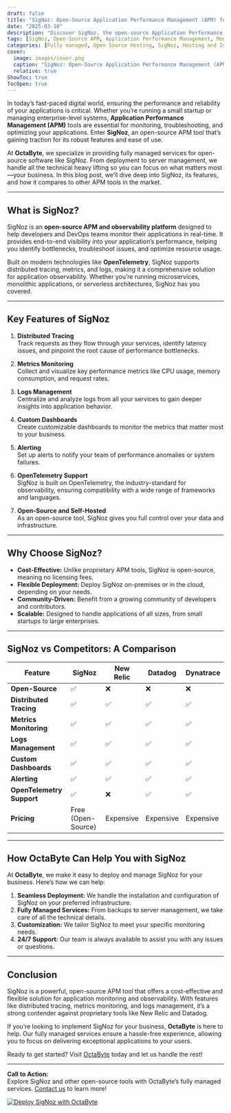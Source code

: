```yaml
---
draft: false
title: "SigNoz: Open-Source Application Performance Management (APM) for Seamless Monitoring and Control"
date: "2025-03-10"
description: "Discover SigNoz, the open-source Application Performance Management (APM) tool that simplifies monitoring, troubleshooting, and optimizing your applications. Learn how SigNoz compares to other APM tools and why it’s a game-changer for developers and businesses."
tags: [SigNoz, Open-Source APM, Application Performance Management, Monitoring Tools, Open-Source Monitoring, SigNoz vs Competitors, DevOps Monitoring, Application Observability, Open-Source Software, OctaByte Managed Services]
categories: [Fully managed, Open Source Hosting, SigNoz, Hosting and Infrastructure, Monitoring]
cover:
  image: images/cover.png
  caption: "SigNoz: Open-Source Application Performance Management (APM) for Seamless Monitoring and Control"
  relative: true
ShowToc: true
TocOpen: true
---
```



In today’s fast-paced digital world, ensuring the performance and reliability of your applications is critical. Whether you’re running a small startup or managing enterprise-level systems, **Application Performance Management (APM)** tools are essential for monitoring, troubleshooting, and optimizing your applications. Enter **SigNoz**, an open-source APM tool that’s gaining traction for its robust features and ease of use.

At **OctaByte**, we specialize in providing fully managed services for open-source software like SigNoz. From deployment to server management, we handle all the technical heavy lifting so you can focus on what matters most—your business. In this blog post, we’ll dive deep into SigNoz, its features, and how it compares to other APM tools in the market.

---

## What is SigNoz?

SigNoz is an **open-source APM and observability platform** designed to help developers and DevOps teams monitor their applications in real-time. It provides end-to-end visibility into your application’s performance, helping you identify bottlenecks, troubleshoot issues, and optimize resource usage.

Built on modern technologies like **OpenTelemetry**, SigNoz supports distributed tracing, metrics, and logs, making it a comprehensive solution for application observability. Whether you’re running microservices, monolithic applications, or serverless architectures, SigNoz has you covered.

---

## Key Features of SigNoz

1. **Distributed Tracing**  
   Track requests as they flow through your services, identify latency issues, and pinpoint the root cause of performance bottlenecks.

2. **Metrics Monitoring**  
   Collect and visualize key performance metrics like CPU usage, memory consumption, and request rates.

3. **Logs Management**  
   Centralize and analyze logs from all your services to gain deeper insights into application behavior.

4. **Custom Dashboards**  
   Create customizable dashboards to monitor the metrics that matter most to your business.

5. **Alerting**  
   Set up alerts to notify your team of performance anomalies or system failures.

6. **OpenTelemetry Support**  
   SigNoz is built on OpenTelemetry, the industry-standard for observability, ensuring compatibility with a wide range of frameworks and languages.

7. **Open-Source and Self-Hosted**  
   As an open-source tool, SigNoz gives you full control over your data and infrastructure.

---

## Why Choose SigNoz?

- **Cost-Effective:** Unlike proprietary APM tools, SigNoz is open-source, meaning no licensing fees.
- **Flexible Deployment:** Deploy SigNoz on-premises or in the cloud, depending on your needs.
- **Community-Driven:** Benefit from a growing community of developers and contributors.
- **Scalable:** Designed to handle applications of all sizes, from small startups to large enterprises.

---

## SigNoz vs Competitors: A Comparison

| Feature                | SigNoz               | New Relic           | Datadog             | Dynatrace           |
|------------------------|----------------------|---------------------|---------------------|---------------------|
| **Open-Source**        | ✅                   | ❌                  | ❌                  | ❌                  |
| **Distributed Tracing**| ✅                   | ✅                  | ✅                  | ✅                  |
| **Metrics Monitoring** | ✅                   | ✅                  | ✅                  | ✅                  |
| **Logs Management**    | ✅                   | ✅                  | ✅                  | ✅                  |
| **Custom Dashboards**  | ✅                   | ✅                  | ✅                  | ✅                  |
| **Alerting**           | ✅                   | ✅                  | ✅                  | ✅                  |
| **OpenTelemetry Support** | ✅               | ❌                  | ✅                  | ✅                  |
| **Pricing**            | Free (Open-Source)   | Expensive           | Expensive           | Expensive           |

---

## How OctaByte Can Help You with SigNoz

At **OctaByte**, we make it easy to deploy and manage SigNoz for your business. Here’s how we can help:

1. **Seamless Deployment:** We handle the installation and configuration of SigNoz on your preferred infrastructure.
2. **Fully Managed Services:** From backups to server management, we take care of all the technical details.
3. **Customization:** We tailor SigNoz to meet your specific monitoring needs.
4. **24/7 Support:** Our team is always available to assist you with any issues or questions.

---

## Conclusion

SigNoz is a powerful, open-source APM tool that offers a cost-effective and flexible solution for application monitoring and observability. With features like distributed tracing, metrics monitoring, and logs management, it’s a strong contender against proprietary tools like New Relic and Datadog.

If you’re looking to implement SigNoz for your business, **OctaByte** is here to help. Our fully managed services ensure a hassle-free experience, allowing you to focus on delivering exceptional applications to your users.

Ready to get started? Visit [OctaByte](https://octabyte.io) today and let us handle the rest!

---

**Call to Action:**  
Explore SigNoz and other open-source tools with OctaByte’s fully managed services. [Contact us](https://octabyte.io/contact) to learn more!

[![Deploy SigNoz with OctaByte](/images/deploy-on-octabyte.png)](https://octabyte.io/fully-managed-open-source-services/hosting-and-infrastructure/monitoring/signoz)
